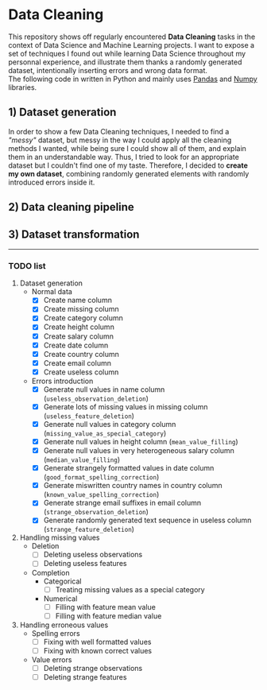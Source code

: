 # Data Cleaning

This repository shows off regularly encountered **Data Cleaning** tasks in the context of Data Science and Machine Learning projects. I want to expose a set of techniques I found out while learning Data Science throughout my personnal experience, and illustrate them thanks a randomly generated dataset, intentionally inserting errors and wrong data format.  
The following code in written in Python and mainly uses [Pandas](https://pandas.pydata.org/) and [Numpy](http://www.numpy.org/) libraries.

## 1) Dataset generation

In order to show a few Data Cleaning techniques, I needed to find a *"messy"* dataset, but messy in the way I could apply all the cleaning methods I wanted, while being sure I could show all of them, and explain them in an understandable way. Thus, I tried to look for an appropriate dataset but I couldn't find one of my taste. Therefore, I decided to **create my own dataset**, combining randomly generated elements with randomly introduced errors inside it.

## 2) Data cleaning pipeline

## 3) Dataset transformation

---

### TODO list

1. Dataset generation
   - Normal data
     - [x] Create name column
     - [x] Create missing column
     - [x] Create category column
     - [x] Create height column
     - [x] Create salary column
     - [x] Create date column
     - [x] Create country column
     - [x] Create email column
     - [x] Create useless column
   - Errors introduction
     - [x] Generate null values in name column (`useless_observation_deletion`)
     - [x] Generate lots of missing values in missing column (`useless_feature_deletion`)
     - [x] Generate null values in category column (`missing_value_as_special_category`)
     - [x] Generate null values in height column (`mean_value_filling`)
     - [x] Generate null values in very heterogeneous salary column (`median_value_filling`)
     - [x] Generate strangely formatted values in date column (`good_format_spelling_correction`)
     - [x] Generate miswritten country names in country column (`known_value_spelling_correction`)
     - [x] Generate strange email suffixes in email column (`strange_observation_deletion`)
     - [x] Generate randomly generated text sequence in useless column (`strange_feature_deletion`)
2. Handling missing values  
   - Deletion
     - [ ] Deleting useless observations
     - [ ] Deleting useless features
   - Completion
     - Categorical
       - [ ] Treating missing values as a special category
     - Numerical
       - [ ] Filling with feature mean value
       - [ ] Filling with feature median value
3. Handling erroneous values
   - Spelling errors
     - [ ] Fixing with well formatted values
     - [ ] Fixing with known correct values
   - Value errors
     - [ ] Deleting strange observations
     - [ ] Deleting strange features
